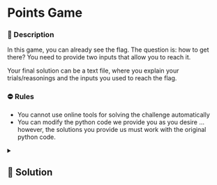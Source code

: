 # Points Game

### 📄 Description

In this game, you can already see the flag.
The question is: how to get there? You need to provide two inputs that allow you to reach it.

Your final solution can be a text file, where you explain your trials/reasonings and the inputs you used to reach the flag.

### ⛔ Rules

- You cannot use online tools for solving the challenge automatically
- You can modify the python code we provide you as you desire … however, the solutions you provide us must work with the original python code.

<details>
    <summary>
        <h2>🔑 Solution</h2>
    </summary>


The first level checks if the sum of the ascii values of the two characters around an `a` is > 180.
It looks like the input `zaz` satisfies this condition.
The second level is a little bit trickier, it changes the third letter of the input with the letter that's two letter before it in the alphabet and then it removes `RI` from the string.
The first step of the second level is passed with the input `SPPITZ`
The second step can be passed by exploiting the fact that `str.replace` in python doesn't recursively replace stuff using the input `SPPRIITZ`

<h3> 🚩 Flag </h3>

```plain
SPRITZCTF={webgame2020_03}
```

</details>
